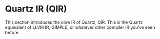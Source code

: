# Quartz IR (QIR)

This section introduces the core IR of Quartz, QIR. This is the Quartz equivalent of LLVM IR, GIMPLE, 
or whatever other compiler IR you've seen before. 